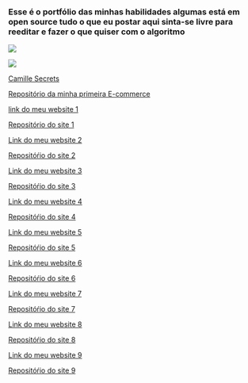 ### Esse é o portfólio das minhas habilidades algumas está em open source tudo o que eu postar aqui sinta-se livre para reeditar e fazer o que quiser com o algoritmo

![](https://i.ibb.co/jVqDfjx/logo2.png)  

![](https://i.ibb.co/K60fdW7/logo.png)

[Camille Secrets][7777]

[Repositório da minha primeira E-commerce][777]

[link do meu website 1][1]  

[Repositório do site 1][11]

[Link do meu website 2][2]  

[Repositóŕio do site 2][22]

[Link do meu website 3][3]  

[Repositóŕio do site 3][33]

[Link do meu website 4][4]  

[Repositóŕio do site 4][44]

[Link do meu website 5][5]  

[Repositóŕio do site 5][55]

[Link do meu website 6][6]  

[Repositóŕio do site 6][66]  

[Link do meu website 7][7]  

[Repositóŕio do site 7][77]

[Link do meu website 8][8]  

[Repositóŕio do site 8][88]

[Link do meu website 9][9]  

[Repositóŕio do site 9][99]


[1]: https://d3athk.github.io/Site_one/
[11]:https://github.com/D3athk/Site_one
[2]: https://d3athk.github.io/Site_Two/
[22]:https://github.com/D3athk/Site_Two
[3]: https://d3athk.github.io/Site_Three/
[33]:https://github.com/D3athk/Site_Three
[4]: https://d3athk.github.io/Sit_four/
[44]:https://github.com/D3athk/Sit_four
[5]: https://d3athk.github.io/Site_five/
[55]:https://github.com/D3athk/Sit_five
[66]:https://github.com/D3athk/Site_six
[6]: https://d3athk.github.io/Site_six/
[77]:https://github.com/D3athk/Site_seven
[777]:https://github.com/D3athk/AI-Ecommerce-Algoritmo
[7777]:https://d3athk.github.io/Camille-Secrets/
[7]: https://d3athk.github.io/Site_seven/
[88]:https://github.com/D3athk/Site_eight
[8]: https://d3athk.github.io/Site_eight/
[99]:https://github.com/D3athk/Site_nine
[9]: https://d3athk.github.io/Site_nine/
